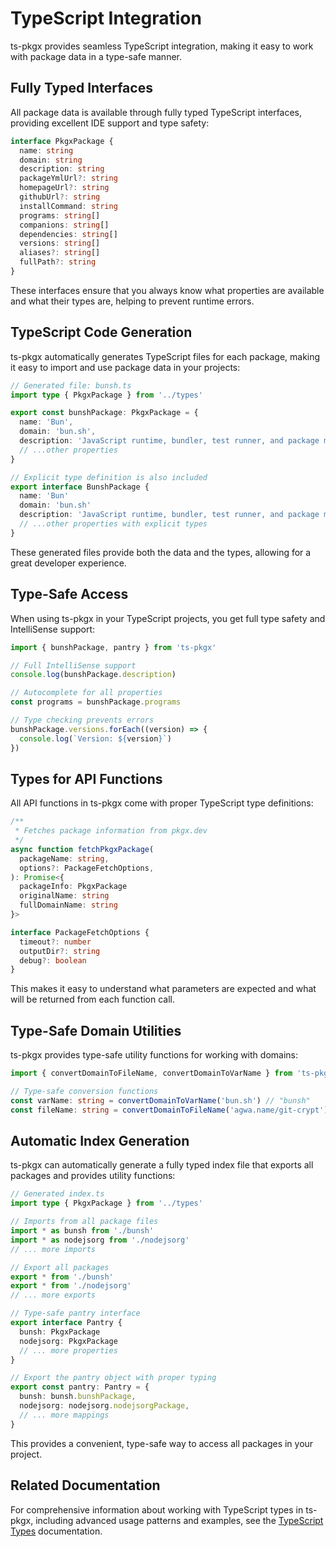 # TypeScript Integration

ts-pkgx provides seamless TypeScript integration, making it easy to work with package data in a type-safe manner.

## Fully Typed Interfaces

All package data is available through fully typed TypeScript interfaces, providing excellent IDE support and type safety:

```typescript
interface PkgxPackage {
  name: string
  domain: string
  description: string
  packageYmlUrl?: string
  homepageUrl?: string
  githubUrl?: string
  installCommand: string
  programs: string[]
  companions: string[]
  dependencies: string[]
  versions: string[]
  aliases?: string[]
  fullPath?: string
}
```

These interfaces ensure that you always know what properties are available and what their types are, helping to prevent runtime errors.

## TypeScript Code Generation

ts-pkgx automatically generates TypeScript files for each package, making it easy to import and use package data in your projects:

```typescript
// Generated file: bunsh.ts
import type { PkgxPackage } from '../types'

export const bunshPackage: PkgxPackage = {
  name: 'Bun',
  domain: 'bun.sh',
  description: 'JavaScript runtime, bundler, test runner, and package manager',
  // ...other properties
}

// Explicit type definition is also included
export interface BunshPackage {
  name: 'Bun'
  domain: 'bun.sh'
  description: 'JavaScript runtime, bundler, test runner, and package manager'
  // ...other properties with explicit types
}
```

These generated files provide both the data and the types, allowing for a great developer experience.

## Type-Safe Access

When using ts-pkgx in your TypeScript projects, you get full type safety and IntelliSense support:

```typescript
import { bunshPackage, pantry } from 'ts-pkgx'

// Full IntelliSense support
console.log(bunshPackage.description)

// Autocomplete for all properties
const programs = bunshPackage.programs

// Type checking prevents errors
bunshPackage.versions.forEach((version) => {
  console.log(`Version: ${version}`)
})
```

## Types for API Functions

All API functions in ts-pkgx come with proper TypeScript type definitions:

```typescript
/**
 * Fetches package information from pkgx.dev
 */
async function fetchPkgxPackage(
  packageName: string,
  options?: PackageFetchOptions,
): Promise<{
  packageInfo: PkgxPackage
  originalName: string
  fullDomainName: string
}>

interface PackageFetchOptions {
  timeout?: number
  outputDir?: string
  debug?: boolean
}
```

This makes it easy to understand what parameters are expected and what will be returned from each function call.

## Type-Safe Domain Utilities

ts-pkgx provides type-safe utility functions for working with domains:

```typescript
import { convertDomainToFileName, convertDomainToVarName } from 'ts-pkgx/tools/domainUtils'

// Type-safe conversion functions
const varName: string = convertDomainToVarName('bun.sh') // "bunsh"
const fileName: string = convertDomainToFileName('agwa.name/git-crypt') // "agwaname-gitcrypt"
```

## Automatic Index Generation

ts-pkgx can automatically generate a fully typed index file that exports all packages and provides utility functions:

```typescript
// Generated index.ts
import type { PkgxPackage } from '../types'

// Imports from all package files
import * as bunsh from './bunsh'
import * as nodejsorg from './nodejsorg'
// ... more imports

// Export all packages
export * from './bunsh'
export * from './nodejsorg'
// ... more exports

// Type-safe pantry interface
export interface Pantry {
  bunsh: PkgxPackage
  nodejsorg: PkgxPackage
  // ... more properties
}

// Export the pantry object with proper typing
export const pantry: Pantry = {
  bunsh: bunsh.bunshPackage,
  nodejsorg: nodejsorg.nodejsorgPackage,
  // ... more mappings
}
```

This provides a convenient, type-safe way to access all packages in your project.

## Related Documentation

For comprehensive information about working with TypeScript types in ts-pkgx, including advanced usage patterns and examples, see the [TypeScript Types](../typescript-types.md) documentation.
